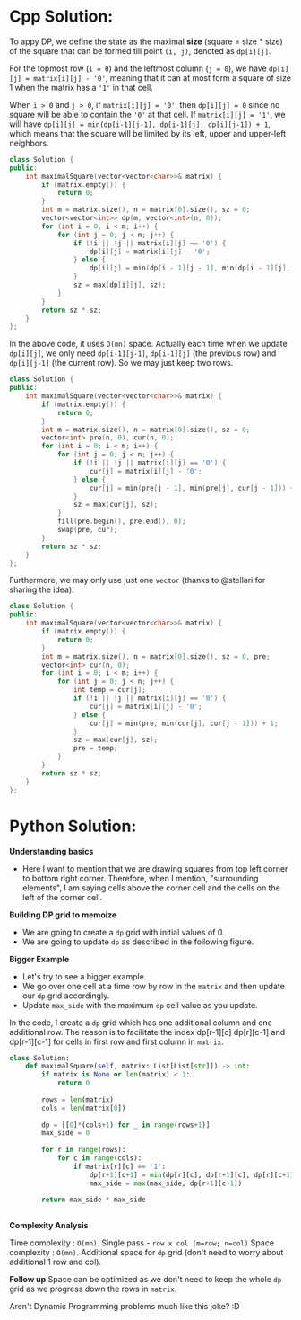 # Cpp Solution:
To appy DP, we define the state as the maximal **size** (square = size * size) of the square that can be formed till point `(i, j)`, denoted as `dp[i][j]`.

For the topmost row (`i = 0`) and the leftmost column (`j = 0`), we have `dp[i][j] = matrix[i][j] - '0'`, meaning that it can at most form a square of size 1 when the matrix has a `'1'` in that cell.

When `i > 0` and `j > 0`, if `matrix[i][j] = '0'`, then `dp[i][j] = 0` since no square will be able to contain the `'0'` at that cell. If `matrix[i][j] = '1'`, we will have `dp[i][j] = min(dp[i-1][j-1], dp[i-1][j], dp[i][j-1]) + 1`, which means that the square will be limited by its left, upper and upper-left neighbors.

```cpp
class Solution {
public:
    int maximalSquare(vector<vector<char>>& matrix) {
        if (matrix.empty()) {
            return 0;
        }
        int m = matrix.size(), n = matrix[0].size(), sz = 0;
        vector<vector<int>> dp(m, vector<int>(n, 0));
        for (int i = 0; i < m; i++) {
            for (int j = 0; j < n; j++) {
                if (!i || !j || matrix[i][j] == '0') {
                    dp[i][j] = matrix[i][j] - '0';
                } else {
                    dp[i][j] = min(dp[i - 1][j - 1], min(dp[i - 1][j], dp[i][j - 1])) + 1;
                }
                sz = max(dp[i][j], sz);
            }
        }
        return sz * sz;
    }
};
```

In the above code, it uses `O(mn)` space. Actually each time when we update `dp[i][j]`, we only need `dp[i-1][j-1]`, `dp[i-1][j]` (the previous row) and `dp[i][j-1]` (the current row). So we may just keep two rows.

```cpp
class Solution {
public:
    int maximalSquare(vector<vector<char>>& matrix) {
        if (matrix.empty()) {
            return 0;
        }
        int m = matrix.size(), n = matrix[0].size(), sz = 0;
        vector<int> pre(n, 0), cur(n, 0);
        for (int i = 0; i < m; i++) {
            for (int j = 0; j < n; j++) {
                if (!i || !j || matrix[i][j] == '0') {
                    cur[j] = matrix[i][j] - '0';
                } else {
                    cur[j] = min(pre[j - 1], min(pre[j], cur[j - 1])) + 1;
                }
                sz = max(cur[j], sz);
            }
            fill(pre.begin(), pre.end(), 0);
            swap(pre, cur);
        }
        return sz * sz;
    }
};
```

Furthermore, we may only use just one `vector` (thanks to @stellari for sharing the idea).

```cpp
class Solution {
public:
    int maximalSquare(vector<vector<char>>& matrix) {
        if (matrix.empty()) {
            return 0;
        }
        int m = matrix.size(), n = matrix[0].size(), sz = 0, pre;
        vector<int> cur(n, 0);
        for (int i = 0; i < m; i++) {
            for (int j = 0; j < n; j++) {
                int temp = cur[j];
                if (!i || !j || matrix[i][j] == '0') {
                    cur[j] = matrix[i][j] - '0';
                } else {
                    cur[j] = min(pre, min(cur[j], cur[j - 1])) + 1;
                }
                sz = max(cur[j], sz);
                pre = temp;
            }
        }
        return sz * sz;
    }
};
```


# Python Solution:
**Understanding basics**


* Here I want to mention that we are drawing squares from top left corner to bottom right corner. Therefore, when I mention, "surrounding elements", I am saying cells above the corner cell and the cells on the left of the corner cell.

**Building DP grid to memoize**
* We are going to create a `dp` grid with initial values of 0.
* We are going to update `dp` as described in the following figure. 



**Bigger Example**
* Let's try to see a bigger example.
* We go over one cell at a time row by row in the `matrix` and then update our `dp` grid accordingly. 
* Update `max_side` with the maximum `dp` cell value as you update.





In the code, I create a `dp` grid which has one additional column and one additional row. The reason is to facilitate the index dp[r-1][c] dp[r][c-1] and dp[r-1][c-1] for cells in first row and first column in `matrix`.

``` python
class Solution:
    def maximalSquare(self, matrix: List[List[str]]) -> int:
        if matrix is None or len(matrix) < 1:
            return 0
        
        rows = len(matrix)
        cols = len(matrix[0])
        
        dp = [[0]*(cols+1) for _ in range(rows+1)]
        max_side = 0
        
        for r in range(rows):
            for c in range(cols):
                if matrix[r][c] == '1':
                    dp[r+1][c+1] = min(dp[r][c], dp[r+1][c], dp[r][c+1]) + 1 #### Be careful of the indexing since dp grid has additional row and column
                    max_side = max(max_side, dp[r+1][c+1])
                
        return max_side * max_side
                
```

**Complexity Analysis**

Time complexity : `O(mn)`. Single pass - `row x col (m=row; n=col)`
Space complexity : `O(mn)`. Additional space for `dp` grid (don't need to worry about additional 1 row and col).

**Follow up**
Space can be optimized as we don't need to keep the whole `dp` grid as we progress down the rows in `matrix`.

Aren't Dynamic Programming problems much like this joke? :D


